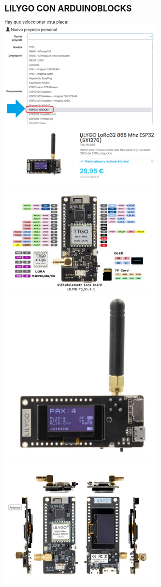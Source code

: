 # LILYGO CON ARDUINOBLOCKS  
Hay que seleccionar esta placa:
![](images/ElecciondeplacaLilyGo.jpg)  
![](images/1.png)  
![](images/2.png)  
![](images/3.png)  
![](images/4.png)  



